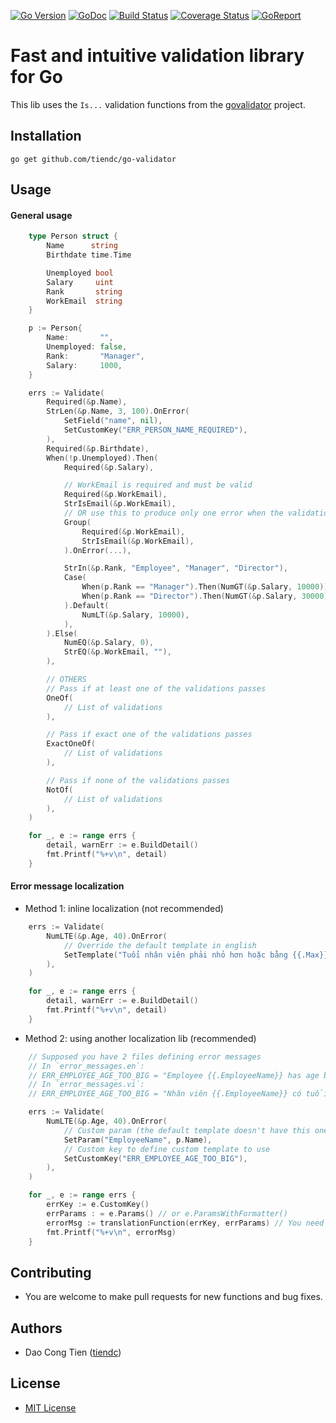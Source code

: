 [![Go Version][gover-img]][gover] [![GoDoc][doc-img]][doc] [![Build Status][ci-img]][ci] [![Coverage Status][cov-img]][cov] [![GoReport][rpt-img]][rpt]

# Fast and intuitive validation library for Go

This lib uses the `Is...` validation functions from the [govalidator](https://github.com/asaskevich/govalidator) project.

## Installation

```shell
go get github.com/tiendc/go-validator
```

## Usage

#### General usage
```go
    type Person struct {
        Name      string
        Birthdate time.Time

        Unemployed bool
        Salary     uint
        Rank       string
        WorkEmail  string
    }

    p := Person{
        Name:       "",
        Unemployed: false,
        Rank:       "Manager",
        Salary:     1000,
    }

    errs := Validate(
        Required(&p.Name),
        StrLen(&p.Name, 3, 100).OnError(
            SetField("name", nil),
            SetCustomKey("ERR_PERSON_NAME_REQUIRED"),
        ),
        Required(&p.Birthdate),
        When(!p.Unemployed).Then(
            Required(&p.Salary),

            // WorkEmail is required and must be valid
            Required(&p.WorkEmail),
            StrIsEmail(&p.WorkEmail),
            // OR use this to produce only one error when the validation fails
            Group(
                Required(&p.WorkEmail),
                StrIsEmail(&p.WorkEmail),
            ).OnError(...),

            StrIn(&p.Rank, "Employee", "Manager", "Director"),
            Case(
                When(p.Rank == "Manager").Then(NumGT(&p.Salary, 10000)),
                When(p.Rank == "Director").Then(NumGT(&p.Salary, 30000)),
            ).Default(
                NumLT(&p.Salary, 10000),
            ),
        ).Else(
            NumEQ(&p.Salary, 0),
            StrEQ(&p.WorkEmail, ""),
        ),

        // OTHERS
        // Pass if at least one of the validations passes
        OneOf(
            // List of validations
        ),

        // Pass if exact one of the validations passes
        ExactOneOf(
            // List of validations
        ),

        // Pass if none of the validations passes
        NotOf(
            // List of validations
        ),
    )

    for _, e := range errs {
        detail, warnErr := e.BuildDetail()
        fmt.Printf("%+v\n", detail)
    }
```

#### Error message localization

- Method 1: inline localization (not recommended)
```go
    errs := Validate(
        NumLTE(&p.Age, 40).OnError(
            // Override the default template in english
            SetTemplate("Tuổi nhân viên phải nhỏ hơn hoặc bằng {{.Max}}"),
        ),
    )

    for _, e := range errs {
        detail, warnErr := e.BuildDetail()
        fmt.Printf("%+v\n", detail)
    }
```

- Method 2: using another localization lib (recommended)
```go
    // Supposed you have 2 files defining error messages
    // In `error_messages.en`:
    // ERR_EMPLOYEE_AGE_TOO_BIG = "Employee {{.EmployeeName}} has age bigger than {{.Max}}"
    // In `error_messages.vi`:
    // ERR_EMPLOYEE_AGE_TOO_BIG = "Nhân viên {{.EmployeeName}} có tuổi lớn hơn {{.Max}}"

    errs := Validate(
        NumLTE(&p.Age, 40).OnError(
            // Custom param (the default template doesn't have this one)
            SetParam("EmployeeName", p.Name),
            // Custom key to define custom template to use
            SetCustomKey("ERR_EMPLOYEE_AGE_TOO_BIG"),
        ),
    )

    for _, e := range errs {
        errKey := e.CustomKey()
        errParams : = e.Params() // or e.ParamsWithFormatter()
        errorMsg := translationFunction(errKey, errParams) // You need to provide this function
        fmt.Printf("%+v\n", errorMsg)
    }
```

## Contributing

- You are welcome to make pull requests for new functions and bug fixes.

## Authors

- Dao Cong Tien ([tiendc](https://github.com/tiendc))

## License

- [MIT License](LICENSE)

[doc-img]: https://pkg.go.dev/badge/github.com/tiendc/go-validator
[doc]: https://pkg.go.dev/github.com/tiendc/go-validator
[gover-img]: https://img.shields.io/badge/Go-%3E%3D%201.20-blue
[gover]: https://img.shields.io/badge/Go-%3E%3D%201.20-blue
[ci-img]: https://github.com/tiendc/go-validator/actions/workflows/go.yml/badge.svg
[ci]: https://github.com/tiendc/go-validator/actions/workflows/go.yml
[cov-img]: https://codecov.io/gh/tiendc/go-validator/branch/main/graph/badge.svg
[cov]: https://codecov.io/gh/tiendc/go-validator
[rpt-img]: https://goreportcard.com/badge/github.com/tiendc/go-validator
[rpt]: https://goreportcard.com/report/github.com/tiendc/go-validator